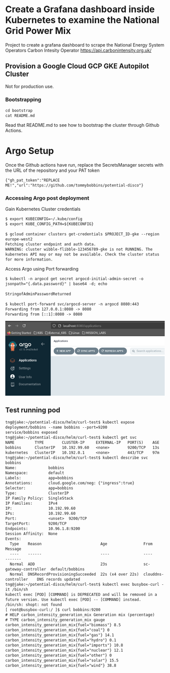 # Create a Grafana dashboard inside Kubernetes to examine the National Grid Power Mix

Project to create a grafana dashboard to scrape the National Energy System Operators Carbon Intesity Operator https://api.carbonintensity.org.uk/

## Provision a Google Cloud GCP GKE Autopilot Cluster

Not for production use.

### Bootstrapping

````
cd bootstrap
cat README.md
````
Read that README.md to see how to bootstrap the cluster through Github Actions.

# Argo Setup

Once the Github actions have run, replace the SecretsManager secrets with the URL of the repository and your PAT token

````
{"gh_pat_token":"REPLACE ME!","url":"https://github.com/tommybobbins/potential-disco"}
````

### Accessing Argo post deployment

Gain Kubernetes Cluster credentials

````
$ export KUBECONFIG=~/.kube/config
$ export KUBE_CONFIG_PATH=${KUBECONFIG}

$ gcloud container clusters get-credentials $PROJECT_ID-gke --region europe-west2
Fetching cluster endpoint and auth data.
WARNING: cluster wibble-flibble-123456789-gke is not RUNNING. The kubernetes API may or may not be available. Check the cluster status for more information.
````


Access Argo using Port forwarding
````
$ kubectl -n argocd get secret argocd-initial-admin-secret -o jsonpath="{.data.password}" | base64 -d; echo

StringofAdminPasswordReturned

$ kubectl port-forward svc/argocd-server -n argocd 8080:443
Forwarding from 127.0.0.1:8080 -> 8080
Forwarding from [::1]:8080 -> 8080
````

![Argo Login](./bootstrap/images/argo_login.png)

## Test running pod

````
tng@jake:~/potential-disco/helm/curl-test$ kubectl expose deployment/bobbins --name bobbins --port=9200
service/bobbins exposed
tng@jake:~/potential-disco/helm/curl-test$ kubectl get svc
NAME         TYPE        CLUSTER-IP     EXTERNAL-IP   PORT(S)    AGE
bobbins      ClusterIP   10.192.99.60   <none>        9200/TCP   13s
kubernetes   ClusterIP   10.192.0.1     <none>        443/TCP    97m
tng@jake:~/potential-disco/helm/curl-test$ kubectl describe svc bobbins
Name:              bobbins
Namespace:         default
Labels:            app=bobbins
Annotations:       cloud.google.com/neg: {"ingress":true}
Selector:          app=bobbins
Type:              ClusterIP
IP Family Policy:  SingleStack
IP Families:       IPv4
IP:                10.192.99.60
IPs:               10.192.99.60
Port:              <unset>  9200/TCP
TargetPort:        9200/TCP
Endpoints:         10.96.1.8:9200
Session Affinity:  None
Events:
  Type    Reason                          Age                From                   Message
  ----    ------                          ----               ----                   -------
  Normal  ADD                             23s                sc-gateway-controller  default/bobbins
  Normal  DNSRecordProvisioningSucceeded  22s (x4 over 22s)  clouddns-controller    DNS records updated
tng@jake:~/potential-disco/helm/curl-test$ kubectl exec busybox-curl -it /bin/sh
kubectl exec [POD] [COMMAND] is DEPRECATED and will be removed in a future version. Use kubectl exec [POD] -- [COMMAND] instead.
/bin/sh: shopt: not found
[ root@busybox-curl:/ ]$ curl bobbins:9200
# HELP carbon_intensity_generation_mix Generation mix (percentage)
# TYPE carbon_intensity_generation_mix gauge
carbon_intensity_generation_mix{fuel="biomass"} 8.5
carbon_intensity_generation_mix{fuel="coal"} 0
carbon_intensity_generation_mix{fuel="gas"} 14.1
carbon_intensity_generation_mix{fuel="hydro"} 0.1
carbon_intensity_generation_mix{fuel="imports"} 10.8
carbon_intensity_generation_mix{fuel="nuclear"} 12.1
carbon_intensity_generation_mix{fuel="other"} 0
carbon_intensity_generation_mix{fuel="solar"} 15.5
carbon_intensity_generation_mix{fuel="wind"} 38.8
````


